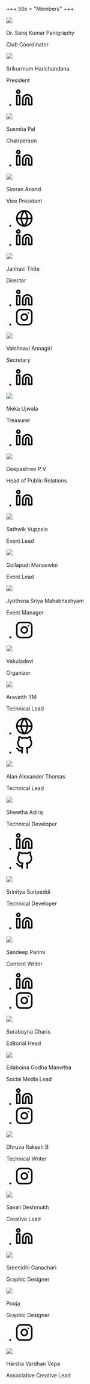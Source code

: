 +++
title = "Members"
+++

<div class="team">

  <div class="member">
  <img src="/images/member-0.png" />
  <div class="info-card">
  <p class="title"> Dr. Saroj Kumar Panigraphy </p>
  <p class="subtitle"> Club Coordinator </p>
  </div>
  </div>

  <div class="break"></div>

  <div class="member">
  <img src="/images/member-1.jpg" />
  <div class="info-card">
  <p class="title"> Srikurmum Harichandana </p>
  <p class="subtitle"> President </p>
  </div>
  <ul class="socials">
    <li><a href="https://www.linkedin.com/in/srikurmum-harichandana-b99427190/" target="_blank"><img src="/icons/linkedin.svg"></a></li>
  </ul>
  </div>

  <div class="member">
  <img src="/images/member-2.png" />
  <div class="info-card">
  <p class="title"> Susmita Pal </p>
  <p class="subtitle"> Chairperson </p>
  </div>
    <ul class="socials">
    <li><a href="https://www.linkedin.com/in/susmita-pal/" target="_blank"><img src="/icons/linkedin.svg"></a></li>
  </ul>
  </div>

  <div class="member">
  <img src="/images/member-3.jpg" />
  <div class="info-card">
  <p class="title"> Simran Anand </p>
  <p class="subtitle"> Vice President </p>
  </div>
  <ul class="socials">
  <li><a href="https://medium.com/@simmusaara/" target="_blank"><img src="/icons/globe.svg"></a></li>
  <li><a href="https://www.linkedin.com/in/simran-anand-157a821a5/" target="_blank"><img src="/icons/linkedin.svg"></a></li>
  </ul>
  </div>

  <div class="member">
  <img src="/images/member-4.jpg" />
  <div class="info-card">
  <p class="title"> Janhavi Thite </p>
  <p class="subtitle"> Director </p>
  </div>
  <ul class="socials">
  <li><a href="https://www.linkedin.com/in/janhavi-thite-23746a19a/" target="_blank"><img src="/icons/linkedin.svg"></a></li>
  <li><a href="https://www.instagram.com/janhavi_thite/" target="_blank"><img src="/icons/instagram.svg"></a></li>
  </ul>
  </div>

  <div class="member">
  <img src="/images/member-5.jpg" />
  <div class="info-card">
  <p class="title"> Vaishnavi Annagiri </p>
  <p class="subtitle"> Secretary </p>
  </div>
  <ul class="socials">
  <li><a href="https://www.linkedin.com/in/vaishnavi-annagiri-9392ba18b/" target="_blank"><img src="/icons/linkedin.svg"></a></li>
  </ul>
  </div>

  <div class="member">
  <img src="/images/member-6.jpg" />
  <div class="info-card">
  <p class="title"> Meka Ujwala </p>
  <p class="subtitle"> Treasurer </p>
  </div>
  <ul class="socials">
  <li><a href="https://www.linkedin.com/in/ujwala-meka-2a66b8212/" target="_blank"><img src="/icons/linkedin.svg"></a></li>
  </ul>
  </div>

  <div class="member">
  <img src="/images/member-7.jpg" />
  <div class="info-card">
  <p class="title"> Deepashree P.V </p>
  <p class="subtitle"> Head of Public Relations </p>
  </div>
  <ul class="socials">
  <li><a href="https://www.linkedin.com/in/deepashree-vaideeswar-8bb727206/" target="_blank"><img src="/icons/linkedin.svg"></a></li>
  </ul>
  </div>

  <div class="member">
  <img src="/images/member-8.png" />
  <div class="info-card">
  <p class="title"> Sathwik Vuppala </p>
  <p class="subtitle"> Event Lead </p>
  </div>
  </div>

  <div class="member">
  <img src="/images/member-9.jpg" />
  <div class="info-card">
  <p class="title"> Gollapudi Manaswini </p>
  <p class="subtitle"> Event Lead </p>
  </div>
  </div>

  <div class="member">
  <img src="/images/member-10.jpg" />
  <div class="info-card">
  <p class="title"> Jyothsna Sriya Mahabhashyam </p>
  <p class="subtitle"> Event Manager </p>
  </div>
  <ul class="socials">
  <li><a href="https://www.instagram.com/xoxo_sriya/" target="_blank"><img src="/icons/instagram.svg"></a></li>
  </ul>
  </div>

  <div class="member">
  <img src="/images/member-11.jpg" />
  <div class="info-card">
  <p class="title"> Vakuladevi </p>
  <p class="subtitle"> Organizer </p>
  </div>
  </div>

  <div class="member">
  <img src="/images/member-12.jpg" />
  <div class="info-card">
  <p class="title"> Aravinth TM </p>
  <p class="subtitle"> Technical Lead </p>
  </div>
  <ul class="socials">
  <li><a href="https://batsense.net/" target="_blank"><img src="/icons/globe.svg"></a></li>
  <li><a href="https://github.com/realaravinth" target="_blank"><img src="/icons/github.svg"></a></li>
  </ul>
  </div>

  <div class="member">
  <img src="/images/member-13.jpg" />
  <div class="info-card">
  <p class="title"> Alan Alexander Thomas </p>
  <p class="subtitle"> Technical Lead </p>
  </div>
  </div>

  <div class="member">
  <img src="/images/member-14.jpg" />
  <div class="info-card">
  <p class="title"> Shwetha Adiraj </p>
  <p class="subtitle"> Technical Developer </p>
  </div>
  <ul class="socials">
  <li><a href="https://www.linkedin.com/in/shwetha-adiraj-79aa45217/" target="_blank"><img src="/icons/linkedin.svg"></a></li>
  <li><a href="https://github.com/TheVoraciousReader" target="_blank"><img src="/icons/github.svg"></a></li>
  </ul>
  </div>

  <div class="member">
  <img src="/images/member-blank.png" />
  <div class="info-card">
  <p class="title"> Srinitya Suripeddi </p>
  <p class="subtitle"> Technical Developer </p>
  </div>
  <ul class="socials">
  <li><a href="https://www.linkedin.com/in/srinitya-suripeddi-889762210/" target="_blank"><img src="/icons/linkedin.svg"></a></li>
  </ul>
  </div>

  <div class="member">
  <img src="/images/member-16.jpg" />
  <div class="info-card">
  <p class="title"> Sandeep Parimi </p>
  <p class="subtitle"> Content Writer </p>
  </div>
  <ul class="socials">
  <li><a href="https://www.linkedin.com/in/sandeep-parimi-b42281196/" target="_blank"><img src="/icons/linkedin.svg"></a></li>
  <li><a href="https://www.instagram.com/sandeep.parimi/" target="_blank"><img src="/icons/instagram.svg"></a></li>
  </ul>
  </div>

  <div class="member">
  <img src="/images/member-17.jpg" />
  <div class="info-card">
  <p class="title"> Suraboyna Charis </p>
  <p class="subtitle"> Editorial Head </p>
  </div>
  </div>

  <div class="member">
  <img src="/images/member-18.jpg" />  
  <div class="info-card">
  <p class="title"> Edaboina Godha Manvitha </p>
  <p class="subtitle"> Social Media Lead </p>
  </div>
  <ul class="socials">
  <li><a href="https://www.linkedin.com/in/edaboina-godha-manvitha-644a34193" target="_blank"><img src="/icons/linkedin.svg"></a></li>
  <li><a href="https://www.instagram.com/_manvi.tha/" target="_blank"><img src="/icons/instagram.svg"></a></li>
  </ul>
  </div>

  <div class="member">
  <img src="/images/member-19.jpg" />
  <div class="info-card">
  <p class="title"> Dhruva Rakesh B </p>
  <p class="subtitle"> Technical Writer </p>
  </div>
  <ul class="socials">
  <li><a href="https://www.instagram.com/dhr_7254/" target="_blank"><img src="/icons/instagram.svg"></a></li>
  </ul>
  </div>

  <div class="member">
  <img src="/images/member-20.jpg" />
  <div class="info-card">
  <p class="title"> Savali Deshmukh </p>
  <p class="subtitle"> Creative Lead </p>
  </div>
  <ul class="socials">
  <li><a href="https://www.linkedin.com/in/savali-d-2092611a6/" target="_blank"><img src="/icons/linkedin.svg"></a></li>
  </ul>
  </div>

  <div class="member">
  <img src="/images/member-21.jpg" />
  <div class="info-card">
  <p class="title"> Sreenidhi Ganachari </p>
  <p class="subtitle"> Graphic Designer </p>
  </div>
  </div>

  <div class="member">
  <img src="/images/member-22.jpg" />
  <div class="info-card">
  <p class="title"> Pooja </p>
  <p class="subtitle"> Graphic Designer </p>
  </div>
  <ul class="socials">
  <li><a href="https://www.instagram.com/_poojachowdary_/" target="_blank"><img src="/icons/instagram.svg"></a></li>
  </ul>
  </div>

  <div class="member">
  <img src="/images/member-blank.png" />
  <div class="info-card">
  <p class="title"> Harsha Vardhan Vepa </p>
  <p class="subtitle"> Associative Creative Lead </p>
  </div>
  </div>
</div>
